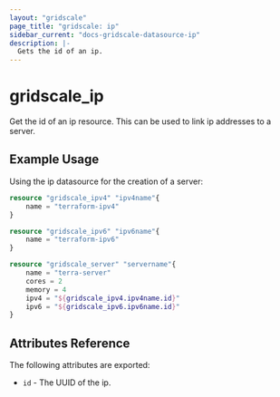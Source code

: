 ```yaml
---
layout: "gridscale"
page_title: "gridscale: ip"
sidebar_current: "docs-gridscale-datasource-ip"
description: |-
  Gets the id of an ip.
---
```


# gridscale_ip

Get the id of an ip resource. This can be used to link ip addresses to a server.

## Example Usage

Using the ip datasource for the creation of a server:

```terraform
resource "gridscale_ipv4" "ipv4name"{
	name = "terraform-ipv4"
}

resource "gridscale_ipv6" "ipv6name"{
	name = "terraform-ipv6"
}

resource "gridscale_server" "servername"{
	name = "terra-server"
	cores = 2
	memory = 4
	ipv4 = "${gridscale_ipv4.ipv4name.id}"
	ipv6 = "${gridscale_ipv6.ipv6name.id}"
}
```

## Attributes Reference

The following attributes are exported:

* `id` - The UUID of the ip.
